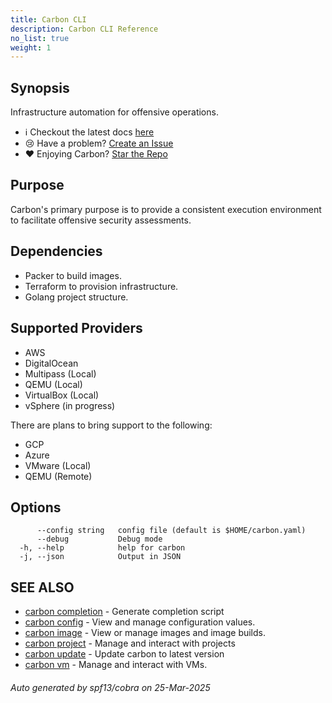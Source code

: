 ```yaml
---
title: Carbon CLI
description: Carbon CLI Reference
no_list: true
weight: 1
---
```

## Synopsis

Infrastructure automation for offensive operations.
- ℹ️ Checkout the latest docs [here](https://analog-substance.github.io/carbon/)
- 😢 Have a problem? [Create an Issue](https://github.com/analog-substance/carbon/issues/new?title=Something%20is%20broken)
- ❤️ Enjoying Carbon? [Star the Repo](https://github.com/analog-substance/carbon)

## Purpose

Carbon's primary purpose is to provide a consistent execution environment to
facilitate offensive security assessments.

## Dependencies

- Packer to build images.
- Terraform to provision infrastructure.
- Golang project structure.

## Supported Providers

- AWS
- DigitalOcean
- Multipass (Local)
- QEMU (Local)
- VirtualBox (Local)
- vSphere (in progress)

There are plans to bring support to the following:

- GCP
- Azure
- VMware (Local)
- QEMU (Remote)


## Options

```
      --config string   config file (default is $HOME/carbon.yaml)
      --debug           Debug mode
  -h, --help            help for carbon
  -j, --json            Output in JSON
```

## SEE ALSO

* [carbon completion](carbon_completion.md)	 - Generate completion script
* [carbon config](carbon_config.md)	 - View and manage configuration values.
* [carbon image](carbon_image.md)	 - View or manage images and image builds.
* [carbon project](carbon_project.md)	 - Manage and interact with projects
* [carbon update](carbon_update.md)	 - Update carbon to latest version
* [carbon vm](carbon_vm.md)	 - Manage and interact with VMs.

###### Auto generated by spf13/cobra on 25-Mar-2025
